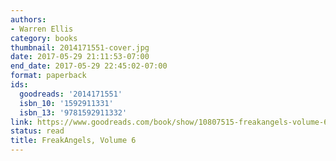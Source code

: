 ```yaml
---
authors:
- Warren Ellis
category: books
thumbnail: 2014171551-cover.jpg
date: 2017-05-29 21:11:53-07:00
end_date: 2017-05-29 22:45:02-07:00
format: paperback
ids:
  goodreads: '2014171551'
  isbn_10: '1592911331'
  isbn_13: '9781592911332'
link: https://www.goodreads.com/book/show/10807515-freakangels-volume-6
status: read
title: FreakAngels, Volume 6
---
```

